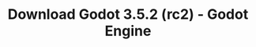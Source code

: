 ---
# Generated by /tools/generators/src/download_archive_generator !!! do not edit by hand !!!
title: 'Download Godot 3.5.2 (rc2) - Godot Engine'
type: 'download/archive'
name: '3.5.2'
flavor: 'rc2'
release_date: '2023-01-12T03:00:00-00:00'
release_notes: 'article/release-candidate-godot-3-5-2-rc-2/'
primaryPlatforms:
  - 'android.apk'
  - 'macos.universal'
  - 'windows.64'
  - 'linux_server.headless.64'
  - 'web'
  - 'templates'
links:
  android.apk:
    name: 'android.apk'
    title: 'Android'
    caption: 'Universal APK (ARM64 + ARMv7 + x86_64 + x86)'
    tags:
      - 'APK download'
      - 'ARM64/v7'
      - 'x86 (64 & 32 bit)'
    hosts:
      github_builds:
        regular: 'https://github.com/godotengine/godot-builds/releases/download/3.5.2-rc2/Godot_v3.5.2-rc2_android_editor.apk'
        mono: '#'
      github:
        regular: 'https://github.com/godotengine/godot/releases/download/3.5.2-rc2/Godot_v3.5.2-rc2_android_editor.apk'
        mono: '#'
  macos.universal:
    name: 'macos.universal'
    title: 'macOS'
    caption: 'Universal (x86_64 + Apple Silicon)'
    tags:
      - 'Intel/Apple Silicon'
      - '64 bit'
    hosts:
      github_builds:
        regular: 'https://github.com/godotengine/godot-builds/releases/download/3.5.2-rc2/Godot_v3.5.2-rc2_osx.universal.zip'
        mono: 'https://github.com/godotengine/godot-builds/releases/download/3.5.2-rc2/Godot_v3.5.2-rc2_mono_osx.universal.zip'
      github:
        regular: 'https://github.com/godotengine/godot/releases/download/3.5.2-rc2/Godot_v3.5.2-rc2_osx.universal.zip'
        mono: 'https://github.com/godotengine/godot/releases/download/3.5.2-rc2/Godot_v3.5.2-rc2_mono_osx.universal.zip'
  windows.64:
    name: 'windows.64'
    title: 'Windows'
    caption: 'Standard (x86_64)'
    tags:
      - '64 bit'
    hosts:
      github_builds:
        regular: 'https://github.com/godotengine/godot-builds/releases/download/3.5.2-rc2/Godot_v3.5.2-rc2_win64.exe.zip'
        mono: 'https://github.com/godotengine/godot-builds/releases/download/3.5.2-rc2/Godot_v3.5.2-rc2_mono_win64.zip'
      github:
        regular: 'https://github.com/godotengine/godot/releases/download/3.5.2-rc2/Godot_v3.5.2-rc2_win64.exe.zip'
        mono: 'https://github.com/godotengine/godot/releases/download/3.5.2-rc2/Godot_v3.5.2-rc2_mono_win64.zip'
  linux_server.headless.64:
    name: 'linux_server.headless.64'
    title: 'Linux Server'
    caption: 'Headless (x86_64)'
    tags:
      - '64 bit'
      - 'Headless'
    hosts:
      github_builds:
        regular: 'https://github.com/godotengine/godot-builds/releases/download/3.5.2-rc2/Godot_v3.5.2-rc2_linux_headless.64.zip'
        mono: 'https://github.com/godotengine/godot-builds/releases/download/3.5.2-rc2/Godot_v3.5.2-rc2_mono_linux_headless_64.zip'
      github:
        regular: 'https://github.com/godotengine/godot/releases/download/3.5.2-rc2/Godot_v3.5.2-rc2_linux_headless.64.zip'
        mono: 'https://github.com/godotengine/godot/releases/download/3.5.2-rc2/Godot_v3.5.2-rc2_mono_linux_headless_64.zip'
  web:
    name: 'web'
    title: 'Web editor'
    caption: ''
    tags:
      - 'Self-hosted'
      - 'Cross-platform'
    hosts:
      github_builds:
        regular: 'https://github.com/godotengine/godot-builds/releases/download/3.5.2-rc2/Godot_v3.5.2-rc2_web_editor.zip'
        mono: '#'
      github:
        regular: 'https://github.com/godotengine/godot/releases/download/3.5.2-rc2/Godot_v3.5.2-rc2_web_editor.zip'
        mono: '#'
  linux.64:
    name: 'linux.64'
    title: 'Linux'
    caption: 'Standard (x86_64)'
    tags:
      - '64 bit'
    hosts:
      github_builds:
        regular: 'https://github.com/godotengine/godot-builds/releases/download/3.5.2-rc2/Godot_v3.5.2-rc2_x11.64.zip'
        mono: 'https://github.com/godotengine/godot-builds/releases/download/3.5.2-rc2/Godot_v3.5.2-rc2_mono_x11_64.zip'
      github:
        regular: 'https://github.com/godotengine/godot/releases/download/3.5.2-rc2/Godot_v3.5.2-rc2_x11.64.zip'
        mono: 'https://github.com/godotengine/godot/releases/download/3.5.2-rc2/Godot_v3.5.2-rc2_mono_x11_64.zip'
  linux.32:
    name: 'linux.32'
    title: 'Linux'
    caption: 'Standard (x86)'
    tags:
      - '32 bit'
    hosts:
      github_builds:
        regular: 'https://github.com/godotengine/godot-builds/releases/download/3.5.2-rc2/Godot_v3.5.2-rc2_x11.32.zip'
        mono: 'https://github.com/godotengine/godot-builds/releases/download/3.5.2-rc2/Godot_v3.5.2-rc2_mono_x11_32.zip'
      github:
        regular: 'https://github.com/godotengine/godot/releases/download/3.5.2-rc2/Godot_v3.5.2-rc2_x11.32.zip'
        mono: 'https://github.com/godotengine/godot/releases/download/3.5.2-rc2/Godot_v3.5.2-rc2_mono_x11_32.zip'
  windows.32:
    name: 'windows.32'
    title: 'Windows'
    caption: 'Standard (x86)'
    tags:
      - '32 bit'
    hosts:
      github_builds:
        regular: 'https://github.com/godotengine/godot-builds/releases/download/3.5.2-rc2/Godot_v3.5.2-rc2_win32.exe.zip'
        mono: 'https://github.com/godotengine/godot-builds/releases/download/3.5.2-rc2/Godot_v3.5.2-rc2_mono_win32.zip'
      github:
        regular: 'https://github.com/godotengine/godot/releases/download/3.5.2-rc2/Godot_v3.5.2-rc2_win32.exe.zip'
        mono: 'https://github.com/godotengine/godot/releases/download/3.5.2-rc2/Godot_v3.5.2-rc2_mono_win32.zip'
  linux_server.64:
    name: 'linux_server.64'
    title: 'Linux Server'
    caption: 'Standard (x86_64)'
    tags:
      - '64 bit'
    hosts:
      github_builds:
        regular: 'https://github.com/godotengine/godot-builds/releases/download/3.5.2-rc2/Godot_v3.5.2-rc2_linux_server.64.zip'
        mono: 'https://github.com/godotengine/godot-builds/releases/download/3.5.2-rc2/Godot_v3.5.2-rc2_mono_linux_server_64.zip'
      github:
        regular: 'https://github.com/godotengine/godot/releases/download/3.5.2-rc2/Godot_v3.5.2-rc2_linux_server.64.zip'
        mono: 'https://github.com/godotengine/godot/releases/download/3.5.2-rc2/Godot_v3.5.2-rc2_mono_linux_server_64.zip'
  aar_library:
    name: 'aar_library'
    title: 'AAR library'
    caption: ''
    tags:
      - 'Android plugins'
      - 'Java'
      - 'Kotlin'
    hosts:
      github_builds:
        regular: 'https://github.com/godotengine/godot-builds/releases/download/3.5.2-rc2/godot-lib.3.5.2.rc2.release.aar'
        mono: 'https://github.com/godotengine/godot-builds/releases/download/3.5.2-rc2/godot-lib.3.5.2.rc2.mono.release.aar'
      github:
        regular: 'https://github.com/godotengine/godot/releases/download/3.5.2-rc2/godot-lib.3.5.2.rc2.release.aar'
        mono: 'https://github.com/godotengine/godot/releases/download/3.5.2-rc2/godot-lib.3.5.2.rc2.mono.release.aar'
  templates:
    name: 'templates'
    title: 'Export templates'
    caption: ''
    tags:
      - 'Used to export your games to all supported platforms'
    hosts:
      github_builds:
        regular: 'https://github.com/godotengine/godot-builds/releases/download/3.5.2-rc2/Godot_v3.5.2-rc2_export_templates.tpz'
        mono: 'https://github.com/godotengine/godot-builds/releases/download/3.5.2-rc2/Godot_v3.5.2-rc2_mono_export_templates.tpz'
      github:
        regular: 'https://github.com/godotengine/godot/releases/download/3.5.2-rc2/Godot_v3.5.2-rc2_export_templates.tpz'
        mono: 'https://github.com/godotengine/godot/releases/download/3.5.2-rc2/Godot_v3.5.2-rc2_mono_export_templates.tpz'
---